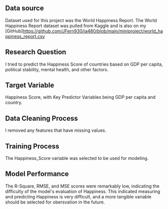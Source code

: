 ## Data source
Dataset used for this project was the World Happiness Report.
The World Happiness Report dataset was pulled from Kaggle and is also on my [GitHub]https://github.com/JFern930/ia480/blob/main/miniproject/world_happiness_report.csv

## Research Question
I tried to predict the Happiness Score of countries based on GDP per capita, political stability, mental health, and other factors.

## Target Variable 
Happiness Score, with Key Predictor Variables being GDP per capita and country.

## Data Cleaning Process
I removed any features that have missing values.

## Training Process
The Happiness_Score variable was selected to be used for modeling.

## Model Performance
The R-Square, RMSE, and MSE scores were remarkably low, indicating the difficulty of the model's evaluation of Happiness. This indicated measuring and predicting Happiness is very difficult, and a more tangible variable should be selected for obersvation in the future.
